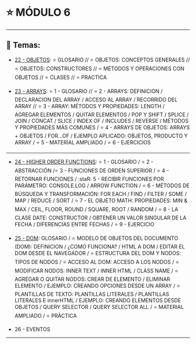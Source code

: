 # :star: MÓDULO 6

---

## :book: Temas:

- [22 - OBJETOS](https://github.com/eugenia1984/frontend-syloper/blob/main/teoria/modulo6/objetos.md): :star: GLOSARIO // :star: OBJETOS:  CONCEPTOS GENERALES //  :star: OBJETOS: CONSTRUCTORES //  :star: MÉTODOS Y OPERACIONES CON OBJETOS // :star: CLASES //  :star: PRACTICA 

- [23 - ARRAYS](https://github.com/eugenia1984/frontend-syloper/blob/main/teoria/modulo6/arrays.md): :star: 1 - GLOSARIO // :star: 2 - ARRAYS: DEFINICION / DECLARACION DEL ARRAY / ACCESO AL ARRAY / RECORRIDO DEL ARRAY // :star: 3 - ARRAY: MÉTODOS Y PROPIEDADES: LENGTH / AGREGAR ELEMENTOS / QUITAR ELEMENTOS / POP Y SHIFT / SPLICE / JOIN / CONCAT / SLICE / INDEX OF / INCLUDES / REVERSE / MÉTODOS Y PROPIEDADES MÁS COMUNES / :star: 4 - ARRAYS DE OBJETOS: ARRAYS + OBJETOS  /  FOR…OF / EJEMPLO APLICADO: OBJETOS, PRODUCTO Y ARRAY  / :star: 5 - MATERIAL AMPLIADO / :star:  6 - EJERCICIOS

--- 

- [24 - HIGHER ORDER FUNCTIONS](https://github.com/eugenia1984/frontend-syloper/blob/main/teoria/modulo6/higher_order_functions.md): :star: 1 - GLOSARIO / :star: 2 - ABSTRACCIÓN /:star: 3 - FUNCIONES DE ORDEN SUPERIOR / :star:  4 - RETORNAR FUNCIONES / :staR: 5 - RECIBIR FUNCIONES POR PARÁMETRO: CONSOLE.LOG / ARROW FUNCTION / :star:  6 - MÉTODOS DE BÚSQUEDA Y TRANSFORMACIÓN: FOR EACH  / FIND / FILTER / SOME / MAP / REDUCE / SORT / :star:  7 - EL OBJETO MATH: PROPIEDADES: MIN & MAX / CEIL, FLOOR, ROUND / SQUARE, ROOT / RANDOM / :star:  8 - LA CLASE DATE: CONSTRUCTOR / OBTENER UN VALOR SINGULAR DE LA FECHA / DIFERENCIAS ENTRE FECHAS / :star:  9 - EJERCICIO 

- [25 - DOM](https://github.com/eugenia1984/frontend-syloper/blob/main/teoria/modulo6/dom.md): GLOSARIO / :star: MODELO DE OBJETOS DEL DOCUMENTO (DOM): DEFINICION / ¿COMO FUNCIONA? / HTML A DOM / EDITAR EL DOM DESDE EL NAVEGADOR / :star:  ESTRUCTURA DEL DOM Y NODOS: TIPOS DE NODOS / :star:  ACCESO AL DOM: ACCESO A LOS NODOS / :star:  MODIFICAR NODOS: INNER TEXT / INNER HTML / CLASS NAME / :star:  AGREGAR O QUITAR NODOS: CREAR DE ELEMENTO / ELIMINAR ELEMENTO / EJEMPLO: CREANDO OPCIONES DESDE UN ARRAY / :star:  PLANTILLAS DE TEXTO:  PLANTILLAS LITERALES  /  PLANTILLAS LITERALES E innerHTML / EJEMPLO: CREANDO ELEMENTOS DESDE OBJETOS / QUERY SELECTOR / QUERY SELECTOR ALL / :star:  MATERIAL AMPLIADO / :star: PRÁCTICA

- 26 - EVENTOS

---
